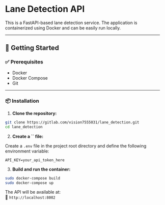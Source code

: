 # Lane Detection API

This is a FastAPI-based lane detection service. The application is containerized using Docker and can be easily run locally.

---

## 🚀 Getting Started

### ✅ Prerequisites

- Docker
- Docker Compose
- Git

---

### 📦 Installation

1. **Clone the repository:**

```bash
git clone https://gitlab.com/vision7555031/lane_detection.git
cd lane_detection
```

2. **Create a **``** file:**

Create a `.env` file in the project root directory and define the following environment variable:

```env
API_KEY=your_api_token_here
```

3. **Build and run the container:**

```bash
sudo docker-compose build
sudo docker-compose up
```

The API will be available at:\
📍 `http://localhost:8002`


